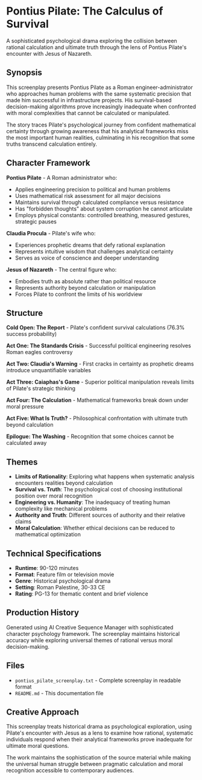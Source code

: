 # Pontius Pilate: The Calculus of Survival

A sophisticated psychological drama exploring the collision between rational calculation and ultimate truth through the lens of Pontius Pilate's encounter with Jesus of Nazareth.

## Synopsis

This screenplay presents Pontius Pilate as a Roman engineer-administrator who approaches human problems with the same systematic precision that made him successful in infrastructure projects. His survival-based decision-making algorithms prove increasingly inadequate when confronted with moral complexities that cannot be calculated or manipulated.

The story traces Pilate's psychological journey from confident mathematical certainty through growing awareness that his analytical frameworks miss the most important human realities, culminating in his recognition that some truths transcend calculation entirely.

## Character Framework

**Pontius Pilate** - A Roman administrator who:
- Applies engineering precision to political and human problems
- Uses mathematical risk assessment for all major decisions
- Maintains survival through calculated compliance versus resistance
- Has "forbidden thoughts" about system corruption he cannot articulate
- Employs physical constants: controlled breathing, measured gestures, strategic pauses

**Claudia Procula** - Pilate's wife who:
- Experiences prophetic dreams that defy rational explanation
- Represents intuitive wisdom that challenges analytical certainty
- Serves as voice of conscience and deeper understanding

**Jesus of Nazareth** - The central figure who:
- Embodies truth as absolute rather than political resource
- Represents authority beyond calculation or manipulation
- Forces Pilate to confront the limits of his worldview

## Structure

**Cold Open: The Report** - Pilate's confident survival calculations (76.3% success probability)

**Act One: The Standards Crisis** - Successful political engineering resolves Roman eagles controversy

**Act Two: Claudia's Warning** - First cracks in certainty as prophetic dreams introduce unquantifiable variables

**Act Three: Caiaphas's Game** - Superior political manipulation reveals limits of Pilate's strategic thinking

**Act Four: The Calculation** - Mathematical frameworks break down under moral pressure

**Act Five: What Is Truth?** - Philosophical confrontation with ultimate truth beyond calculation

**Epilogue: The Washing** - Recognition that some choices cannot be calculated away

## Themes

- **Limits of Rationality**: Exploring what happens when systematic analysis encounters realities beyond calculation
- **Survival vs. Truth**: The psychological cost of choosing institutional position over moral recognition
- **Engineering vs. Humanity**: The inadequacy of treating human complexity like mechanical problems
- **Authority and Truth**: Different sources of authority and their relative claims
- **Moral Calculation**: Whether ethical decisions can be reduced to mathematical optimization

## Technical Specifications

- **Runtime**: 90-120 minutes
- **Format**: Feature film or television movie
- **Genre**: Historical psychological drama
- **Setting**: Roman Palestine, 30-33 CE
- **Rating**: PG-13 for thematic content and brief violence

## Production History

Generated using AI Creative Sequence Manager with sophisticated character psychology framework. The screenplay maintains historical accuracy while exploring universal themes of rational versus moral decision-making.

## Files

- `pontius_pilate_screenplay.txt` - Complete screenplay in readable format
- `README.md` - This documentation file

## Creative Approach

This screenplay treats historical drama as psychological exploration, using Pilate's encounter with Jesus as a lens to examine how rational, systematic individuals respond when their analytical frameworks prove inadequate for ultimate moral questions.

The work maintains the sophistication of the source material while making the universal human struggle between pragmatic calculation and moral recognition accessible to contemporary audiences.
